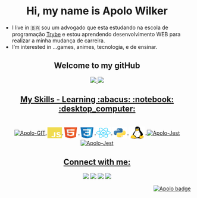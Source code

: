 <h1 align="center">Hi, my name is Apolo Wilker</h1>


- I live in :brazil: sou um advogado que esta estudando na escola de programação [Trybe](https://www.betrybe.com/) e estou aprendendo desenvolvimento WEB para realizar a minha mudança de carreira.
- I’m interested in ...games, animes, tecnologia, e de ensinar.

<h2 align="center"> Welcome to my gitHub</h2>

<div align="center">
  <a href="https://github.com/APOLOWILKER">
  <img height="180em" src="https://github-readme-stats.vercel.app/api?username=APOLOWILKER&show_icons=true&theme=dracula&include_all_commits=true&count_private=true"/>
  <img height="180em" src="https://github-readme-stats.vercel.app/api/top-langs/?username=APOLOWILKER&layout=compact&langs_count=7&theme=dracula"/>
</div>

<h2 align="center">My Skills - Learning :abacus: :notebook: :desktop_computer:</h2> 
  
<div align="center" style="display: inline_block"><br>
    <img align="center" alt="Apolo-GIT" height="35" width="45" src="https://img.icons8.com/color/48/000000/git.png">
  <img align="center" alt="Apolo-Js" height="30" width="40" src="https://raw.githubusercontent.com/devicons/devicon/master/icons/javascript/javascript-plain.svg">
   <img align="center" alt="Apolo-HTML" height="30" width="40" src="https://raw.githubusercontent.com/devicons/devicon/master/icons/html5/html5-original.svg">
  <img align="center" alt="Apolo-CSS" height="30" width="40" src="https://raw.githubusercontent.com/devicons/devicon/master/icons/css3/css3-original.svg">
  <img align="center" alt="Apolo-React" height="30" width="40" src="https://raw.githubusercontent.com/devicons/devicon/master/icons/react/react-original.svg">
  <img align="center" alt="Apolo-React" height="30" width="40" src="https://raw.githubusercontent.com/devicons/devicon/master/icons/python/python-original.svg">
  <img align="center" alt="Apolo-linux" height="35" width="45" src="https://raw.githubusercontent.com/devicons/devicon/master/icons/linux/linux-original.svg" alt="linux" width="40" />
  <img align="center" alt="Apolo-Jest" height="30" width="40" width="26px" src="https://www.learnstorybook.com/intro-to-storybook/logo-jest.png" />
  <img align="center" alt="Apolo-Jest" height="30" width="40" width="26px" src="https://avatars.githubusercontent.com/u/49996085?s=200&v=4" />


</div>

<h2 align="center">Connect with me:</h2>

 <div align="center">       
    <a href="https://www.youtube.com/channel/UCoyHazjRBTko4CEIu7_hkOQ" target="_blank"><img src="https://img.shields.io/badge/YouTube-FF0000?style=for-the-badge&logo=youtube&logoColor=white" target="_blank"></a>
  <a href="https://www.instagram.com/agoradevweb/" target="_blank"><img src="https://img.shields.io/badge/-Instagram-%23E4405F?style=for-the-badge&logo=instagram&logoColor=white" target="_blank"></a>
  <a href = "mailto:contatosapolowilker@gmail.com"><img src="https://img.shields.io/badge/-Gmail-%23333?style=for-the-badge&logo=gmail&logoColor=white" target="_blank"></a>
  <a href="https://www.linkedin.com/in/apolowilkercarvalhosilva/"><img src="https://img.shields.io/badge/-LinkedIn-%230077B5?style=for-the-badge&logo=linkedin&logoColor=white" target="_blank"></a> 
 
</div>  
  
<div>
  <p align="right">
    <a href="https://badges.pufler.dev">
      <img src="https://badges.pufler.dev/visits/apolowilker/apolowilker" alt="Apolo badge" />
    </a>
  </p>
</div>
